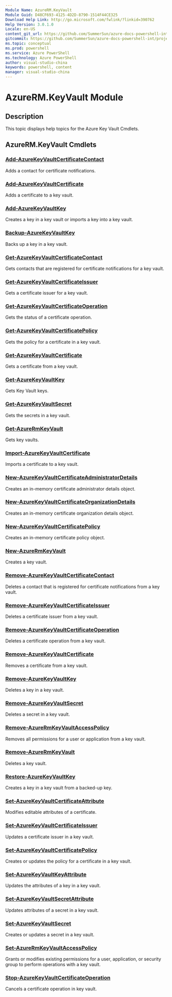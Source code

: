 ```yaml
---
Module Name: AzureRM.KeyVault
Module Guid: D48CF693-4125-4D2D-8790-1514F44CE325
Download Help Link: http://go.microsoft.com/fwlink/?linkid=390762
Help Version: 3.0.1.0
Locale: en-US
content_git_url: https://github.com/SummerSun/azure-docs-powershell-int/projects/azure-docs-powershell-int/azureps-cmdlets-docs/ResourceManager/AzureRM.KeyVault/v2.0/CmdletMDs/AzureRM.KeyVault.md
gitcommit: https://github.com/SummerSun/azure-docs-powershell-int/projects/azure-docs-powershell-int/azureps-cmdlets-docs/ResourceManager/AzureRM.KeyVault/v2.0/CmdletMDs/AzureRM.KeyVault.md
ms.topic: conceptual
ms.prod: powershell
ms.service: Azure PowerShell
ms.technology: Azure PowerShell
author: visual-studio-china
keywords: powershell, content
manager: visual-studio-china
---
```


# AzureRM.KeyVault Module
## Description
This topic displays help topics for the Azure Key Vault Cmdlets.

## AzureRM.KeyVault Cmdlets
### [Add-AzureKeyVaultCertificateContact](Add-AzureKeyVaultCertificateContact.md)
Adds a contact for certificate notifications.


### [Add-AzureKeyVaultCertificate](Add-AzureKeyVaultCertificate.md)
Adds a certificate to a key vault.


### [Add-AzureKeyVaultKey](Add-AzureKeyVaultKey.md)
Creates a key in a key vault or imports a key into a key vault.


### [Backup-AzureKeyVaultKey](Backup-AzureKeyVaultKey.md)
Backs up a key in a key vault.


### [Get-AzureKeyVaultCertificateContact](Get-AzureKeyVaultCertificateContact.md)
Gets contacts that are registered for certificate notifications for a key vault.


### [Get-AzureKeyVaultCertificateIssuer](Get-AzureKeyVaultCertificateIssuer.md)
Gets a certificate issuer for a key vault.


### [Get-AzureKeyVaultCertificateOperation](Get-AzureKeyVaultCertificateOperation.md)
Gets the status of a certificate operation.


### [Get-AzureKeyVaultCertificatePolicy](Get-AzureKeyVaultCertificatePolicy.md)
Gets the policy for a certificate in a key vault.


### [Get-AzureKeyVaultCertificate](Get-AzureKeyVaultCertificate.md)
Gets a certificate from a key vault.


### [Get-AzureKeyVaultKey](Get-AzureKeyVaultKey.md)
Gets Key Vault keys.


### [Get-AzureKeyVaultSecret](Get-AzureKeyVaultSecret.md)
Gets the secrets in a key vault.


### [Get-AzureRmKeyVault](Get-AzureRmKeyVault.md)
Gets key vaults.


### [Import-AzureKeyVaultCertificate](Import-AzureKeyVaultCertificate.md)
Imports a certificate to a key vault.


### [New-AzureKeyVaultCertificateAdministratorDetails](New-AzureKeyVaultCertificateAdministratorDetails.md)
Creates an in-memory certificate administrator details object.


### [New-AzureKeyVaultCertificateOrganizationDetails](New-AzureKeyVaultCertificateOrganizationDetails.md)
Creates an in-memory certificate organization details object.


### [New-AzureKeyVaultCertificatePolicy](New-AzureKeyVaultCertificatePolicy.md)
Creates an in-memory certificate policy object.


### [New-AzureRmKeyVault](New-AzureRmKeyVault.md)
Creates a key vault.


### [Remove-AzureKeyVaultCertificateContact](Remove-AzureKeyVaultCertificateContact.md)
Deletes a contact that is registered for certificate notifications from a key vault.


### [Remove-AzureKeyVaultCertificateIssuer](Remove-AzureKeyVaultCertificateIssuer.md)
Deletes a certificate issuer from a key vault.


### [Remove-AzureKeyVaultCertificateOperation](Remove-AzureKeyVaultCertificateOperation.md)
Deletes a certificate operation from a key vault.


### [Remove-AzureKeyVaultCertificate](Remove-AzureKeyVaultCertificate.md)
Removes a certificate from a key vault.


### [Remove-AzureKeyVaultKey](Remove-AzureKeyVaultKey.md)
Deletes a key in a key vault.


### [Remove-AzureKeyVaultSecret](Remove-AzureKeyVaultSecret.md)
Deletes a secret in a key vault.


### [Remove-AzureRmKeyVaultAccessPolicy](Remove-AzureRmKeyVaultAccessPolicy.md)
Removes all permissions for a user or application from a key vault.


### [Remove-AzureRmKeyVault](Remove-AzureRmKeyVault.md)
Deletes a key vault.


### [Restore-AzureKeyVaultKey](Restore-AzureKeyVaultKey.md)
Creates a key in a key vault from a backed-up key.


### [Set-AzureKeyVaultCertificateAttribute](Set-AzureKeyVaultCertificateAttribute.md)
Modifies editable attributes of a certificate.


### [Set-AzureKeyVaultCertificateIssuer](Set-AzureKeyVaultCertificateIssuer.md)
Updates a certificate issuer in a key vault.


### [Set-AzureKeyVaultCertificatePolicy](Set-AzureKeyVaultCertificatePolicy.md)
Creates or updates the policy for a certificate in a key vault.


### [Set-AzureKeyVaultKeyAttribute](Set-AzureKeyVaultKeyAttribute.md)
Updates the attributes of a key in a key vault.


### [Set-AzureKeyVaultSecretAttribute](Set-AzureKeyVaultSecretAttribute.md)
Updates attributes of a secret in a key vault.


### [Set-AzureKeyVaultSecret](Set-AzureKeyVaultSecret.md)
Creates or updates a secret in a key vault.


### [Set-AzureRmKeyVaultAccessPolicy](Set-AzureRmKeyVaultAccessPolicy.md)
Grants or modifies existing permissions for a user, application, or security group to perform operations with a key vault.


### [Stop-AzureKeyVaultCertificateOperation](Stop-AzureKeyVaultCertificateOperation.md)
Cancels a certificate operation in key vault.



